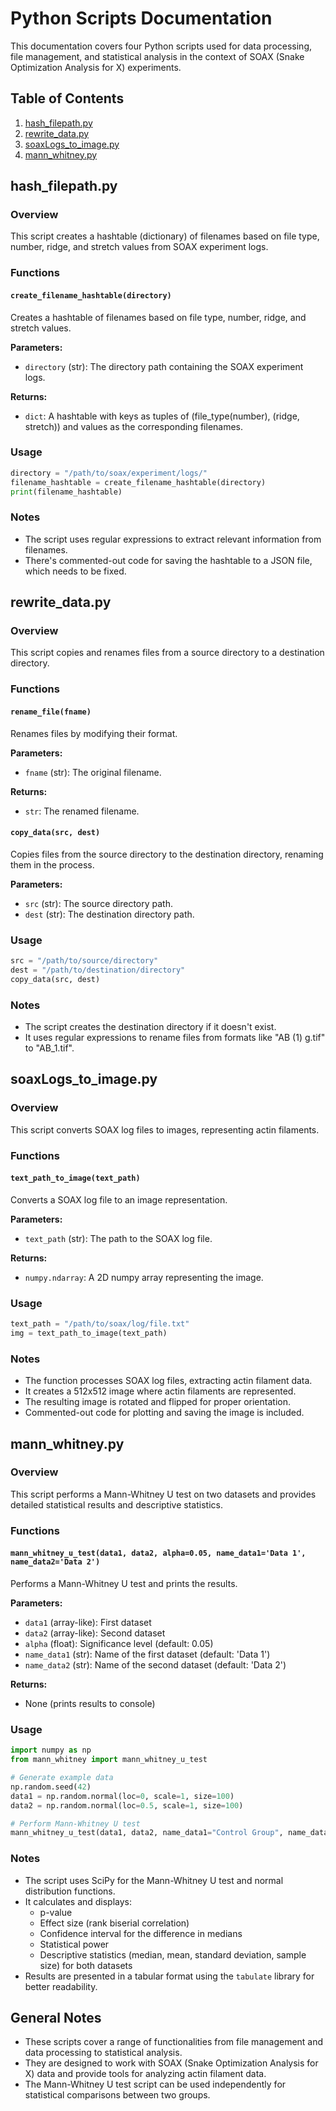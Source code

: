 # Python Scripts Documentation

This documentation covers four Python scripts used for data processing, file management, and statistical analysis in the context of SOAX (Snake Optimization Analysis for X) experiments.

## Table of Contents

1. [hash_filepath.py](#hash_filepathpy)
2. [rewrite_data.py](#rewrite_datapy)
3. [soaxLogs_to_image.py](#soaxlogs_to_imagepy)
4. [mann_whitney.py](#mann_whitneypy)

## hash_filepath.py

### Overview

This script creates a hashtable (dictionary) of filenames based on file type, number, ridge, and stretch values from SOAX experiment logs.

### Functions

#### `create_filename_hashtable(directory)`

Creates a hashtable of filenames based on file type, number, ridge, and stretch values.

**Parameters:**
- `directory` (str): The directory path containing the SOAX experiment logs.

**Returns:**
- `dict`: A hashtable with keys as tuples of (file_type(number), (ridge, stretch)) and values as the corresponding filenames.

### Usage

```python
directory = "/path/to/soax/experiment/logs/"
filename_hashtable = create_filename_hashtable(directory)
print(filename_hashtable)
```

### Notes

- The script uses regular expressions to extract relevant information from filenames.
- There's commented-out code for saving the hashtable to a JSON file, which needs to be fixed.

## rewrite_data.py

### Overview

This script copies and renames files from a source directory to a destination directory.

### Functions

#### `rename_file(fname)`

Renames files by modifying their format.

**Parameters:**
- `fname` (str): The original filename.

**Returns:**
- `str`: The renamed filename.

#### `copy_data(src, dest)`

Copies files from the source directory to the destination directory, renaming them in the process.

**Parameters:**
- `src` (str): The source directory path.
- `dest` (str): The destination directory path.

### Usage

```python
src = "/path/to/source/directory"
dest = "/path/to/destination/directory"
copy_data(src, dest)
```

### Notes

- The script creates the destination directory if it doesn't exist.
- It uses regular expressions to rename files from formats like "AB (1) g.tif" to "AB_1.tif".

## soaxLogs_to_image.py

### Overview

This script converts SOAX log files to images, representing actin filaments.

### Functions

#### `text_path_to_image(text_path)`

Converts a SOAX log file to an image representation.

**Parameters:**
- `text_path` (str): The path to the SOAX log file.

**Returns:**
- `numpy.ndarray`: A 2D numpy array representing the image.

### Usage

```python
text_path = "/path/to/soax/log/file.txt"
img = text_path_to_image(text_path)
```

### Notes

- The function processes SOAX log files, extracting actin filament data.
- It creates a 512x512 image where actin filaments are represented.
- The resulting image is rotated and flipped for proper orientation.
- Commented-out code for plotting and saving the image is included.

## mann_whitney.py

### Overview

This script performs a Mann-Whitney U test on two datasets and provides detailed statistical results and descriptive statistics.

### Functions

#### `mann_whitney_u_test(data1, data2, alpha=0.05, name_data1='Data 1', name_data2='Data 2')`

Performs a Mann-Whitney U test and prints the results.

**Parameters:**
- `data1` (array-like): First dataset
- `data2` (array-like): Second dataset
- `alpha` (float): Significance level (default: 0.05)
- `name_data1` (str): Name of the first dataset (default: 'Data 1')
- `name_data2` (str): Name of the second dataset (default: 'Data 2')

**Returns:**
- None (prints results to console)

### Usage

```python
import numpy as np
from mann_whitney import mann_whitney_u_test

# Generate example data
np.random.seed(42)
data1 = np.random.normal(loc=0, scale=1, size=100)
data2 = np.random.normal(loc=0.5, scale=1, size=100)

# Perform Mann-Whitney U test
mann_whitney_u_test(data1, data2, name_data1="Control Group", name_data2="Treatment Group")
```

### Notes

- The script uses SciPy for the Mann-Whitney U test and normal distribution functions.
- It calculates and displays:
  - p-value
  - Effect size (rank biserial correlation)
  - Confidence interval for the difference in medians
  - Statistical power
  - Descriptive statistics (median, mean, standard deviation, sample size) for both datasets
- Results are presented in a tabular format using the `tabulate` library for better readability.

## General Notes

- These scripts cover a range of functionalities from file management and data processing to statistical analysis.
- They are designed to work with SOAX (Snake Optimization Analysis for X) data and provide tools for analyzing actin filament data.
- The Mann-Whitney U test script can be used independently for statistical comparisons between two groups.
